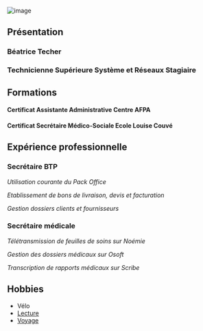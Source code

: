 ![image](https://www.bing.com/images/blob?bcid=qOHMiv24nMYF0w)

## Présentation

### Béatrice Techer

### Technicienne Supérieure Système et Réseaux Stagiaire

## Formations

#### Certificat Assistante Administrative Centre AFPA

#### Certificat Secrétaire Médico-Sociale Ecole Louise Couvé
## Expérience professionnelle

### Secrétaire BTP

_Utilisation courante du Pack Office_

_Etablissement de bons de livraison, devis et facturation_

_Gestion dossiers clients et fournisseurs_


### Secrétaire médicale

_Télétransmission de feuilles de soins sur Noémie_

_Gestion des dossiers médicaux sur Osoft_

_Transcription de rapports médicaux sur Scribe_

## Hobbies

- Vélo
- [Lecture]
- [Voyage]

[Voyage]: <https://www.fr.lastminute.com/sejour/>
[Lecture]: <https://www.ebooksgratuits.com/>
